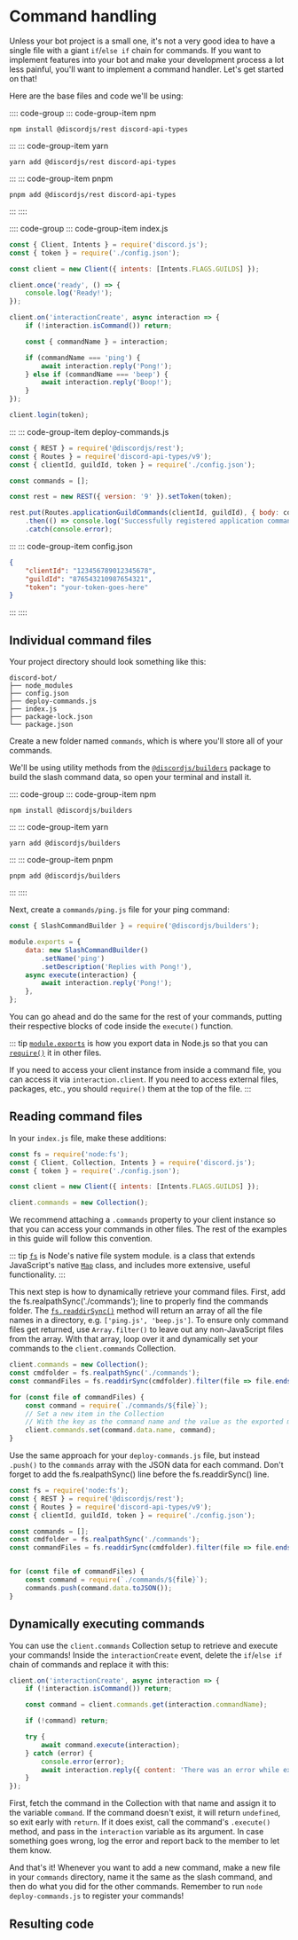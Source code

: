 # Command handling

Unless your bot project is a small one, it's not a very good idea to have a single file with a giant `if`/`else if` chain for commands. If you want to implement features into your bot and make your development process a lot less painful, you'll want to implement a command handler. Let's get started on that!

Here are the base files and code we'll be using:

:::: code-group
::: code-group-item npm
```sh:no-line-numbers
npm install @discordjs/rest discord-api-types
```
:::
::: code-group-item yarn
```sh:no-line-numbers
yarn add @discordjs/rest discord-api-types
```
:::
::: code-group-item pnpm
```sh:no-line-numbers
pnpm add @discordjs/rest discord-api-types
```
:::
::::

:::: code-group
::: code-group-item index.js
```js
const { Client, Intents } = require('discord.js');
const { token } = require('./config.json');

const client = new Client({ intents: [Intents.FLAGS.GUILDS] });

client.once('ready', () => {
	console.log('Ready!');
});

client.on('interactionCreate', async interaction => {
	if (!interaction.isCommand()) return;

	const { commandName } = interaction;

	if (commandName === 'ping') {
		await interaction.reply('Pong!');
	} else if (commandName === 'beep') {
		await interaction.reply('Boop!');
	}
});

client.login(token);
```
:::
::: code-group-item deploy-commands.js
```js
const { REST } = require('@discordjs/rest');
const { Routes } = require('discord-api-types/v9');
const { clientId, guildId, token } = require('./config.json');

const commands = [];

const rest = new REST({ version: '9' }).setToken(token);

rest.put(Routes.applicationGuildCommands(clientId, guildId), { body: commands })
	.then(() => console.log('Successfully registered application commands.'))
	.catch(console.error);
```
:::
::: code-group-item config.json
```json
{
	"clientId": "123456789012345678",
	"guildId": "876543210987654321",
	"token": "your-token-goes-here"
}
```
:::
::::

## Individual command files

Your project directory should look something like this:

```:no-line-numbers
discord-bot/
├── node_modules
├── config.json
├── deploy-commands.js
├── index.js
├── package-lock.json
└── package.json
```

Create a new folder named `commands`, which is where you'll store all of your commands.

We'll be using utility methods from the [`@discordjs/builders`](https://github.com/discordjs/discord.js/tree/main/packages/builders) package to build the slash command data, so open your terminal and install it.

:::: code-group
::: code-group-item npm
```sh:no-line-numbers
npm install @discordjs/builders
```
:::
::: code-group-item yarn
```sh:no-line-numbers
yarn add @discordjs/builders
```
:::
::: code-group-item pnpm
```sh:no-line-numbers
pnpm add @discordjs/builders
```
:::
::::

Next, create a `commands/ping.js` file for your ping command:

```js
const { SlashCommandBuilder } = require('@discordjs/builders');

module.exports = {
	data: new SlashCommandBuilder()
		.setName('ping')
		.setDescription('Replies with Pong!'),
	async execute(interaction) {
		await interaction.reply('Pong!');
	},
};
```

You can go ahead and do the same for the rest of your commands, putting their respective blocks of code inside the `execute()` function.

::: tip
[`module.exports`](https://nodejs.org/api/modules.html#modules_module_exports) is how you export data in Node.js so that you can [`require()`](https://nodejs.org/api/modules.html#modules_require_id) it in other files.

If you need to access your client instance from inside a command file, you can access it via `interaction.client`. If you need to access external files, packages, etc., you should `require()` them at the top of the file.
:::

## Reading command files

In your `index.js` file, make these additions:

```js {1-2,7}
const fs = require('node:fs');
const { Client, Collection, Intents } = require('discord.js');
const { token } = require('./config.json');

const client = new Client({ intents: [Intents.FLAGS.GUILDS] });

client.commands = new Collection();
```

We recommend attaching a `.commands` property to your client instance so that you can access your commands in other files. The rest of the examples in this guide will follow this convention.

::: tip
[`fs`](https://nodejs.org/api/fs.html) is Node's native file system module. <DocsLink section="collection" path="class/Collection" /> is a class that extends JavaScript's native [`Map`](https://developer.mozilla.org/en-US/docs/Web/JavaScript/Reference/Global_Objects/Map) class, and includes more extensive, useful functionality.
:::

This next step is how to dynamically retrieve your command files. First, add the fs.realpathSync('./commands'); line to properly find the commands folder. The [`fs.readdirSync()`](https://nodejs.org/api/fs.html#fs_fs_readdirsync_path_options) method will return an array of all the file names in a directory, e.g. `['ping.js', 'beep.js']`. To ensure only command files get returned, use `Array.filter()` to leave out any non-JavaScript files from the array. With that array, loop over it and dynamically set your commands to the `client.commands` Collection. 
```js {2,4-9}
client.commands = new Collection();
const cmdfolder = fs.realpathSync('./commands');
const commandFiles = fs.readdirSync(cmdfolder).filter(file => file.endsWith('.js'));

for (const file of commandFiles) {
	const command = require(`./commands/${file}`);
	// Set a new item in the Collection
	// With the key as the command name and the value as the exported module
	client.commands.set(command.data.name, command);
}
```

Use the same approach for your `deploy-commands.js` file, but instead `.push()` to the `commands` array with the JSON data for each command. Don't forget to add the fs.realpathSync() line before the fs.readdirSync() line.

```js {1,7,9-12}
const fs = require('node:fs');
const { REST } = require('@discordjs/rest');
const { Routes } = require('discord-api-types/v9');
const { clientId, guildId, token } = require('./config.json');

const commands = [];
const cmdfolder = fs.realpathSync('./commands');
const commandFiles = fs.readdirSync(cmdfolder).filter(file => file.endsWith('.js'));


for (const file of commandFiles) {
	const command = require(`./commands/${file}`);
	commands.push(command.data.toJSON());
}
```

## Dynamically executing commands

You can use the `client.commands` Collection setup to retrieve and execute your commands! Inside the `interactionCreate` event, delete the `if`/`else if` chain of commands and replace it with this:

```js {4-13}
client.on('interactionCreate', async interaction => {
	if (!interaction.isCommand()) return;

	const command = client.commands.get(interaction.commandName);

	if (!command) return;

	try {
		await command.execute(interaction);
	} catch (error) {
		console.error(error);
		await interaction.reply({ content: 'There was an error while executing this command!', ephemeral: true });
	}
});
```

First, fetch the command in the Collection with that name and assign it to the variable `command`. If the command doesn't exist, it will return `undefined`, so exit early with `return`. If it does exist, call the command's `.execute()` method, and pass in the `interaction` variable as its argument. In case something goes wrong, log the error and report back to the member to let them know.

And that's it! Whenever you want to add a new command, make a new file in your `commands` directory, name it the same as the slash command, and then do what you did for the other commands. Remember to run `node deploy-commands.js` to register your commands!

## Resulting code

<ResultingCode />
